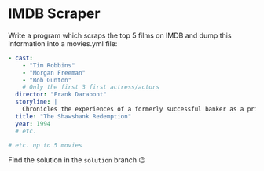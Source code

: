 # IMDB Scraper

Write a program which scraps the top 5 films on IMDB and dump this information into a movies.yml file:

```yaml
- cast:
    - "Tim Robbins"
    - "Morgan Freeman"
    - "Bob Gunton"
    # Only the first 3 first actress/actors
  director: "Frank Darabont"
  storyline: |
    Chronicles the experiences of a formerly successful banker as a prisoner in the gloomy jailhouse of Shawshank after being found guilty of a crime he did not commit. The film portrays the man's unique way of dealing with his new, torturous life; along the way he befriends a number of fellow prisoners, most notably a wise long-term inmate named Red.
  title: "The Shawshank Redemption"
  year: 1994
  # etc.

# etc. up to 5 movies
```

Find the solution in the `solution` branch 😉
